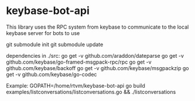 # keybase-bot-api

This library uses the RPC system from keybase to communicate to the local keybase server for bots to use

git submodule init
git submodule update

dependencies in ./src:
go get -v github.com/araddon/dateparse
go get -v github.com/keybase/go-framed-msgpack-rpc/rpc
go get -v github.com/keybase/backoff
go get -v github.com/keybase/msgpackzip
go get -v github.com/keybase/go-codec

Example:
GOPATH=/home/rtvm/keybase-bot-api go build examples/listconversations/listconversations.go && ./listconversations
